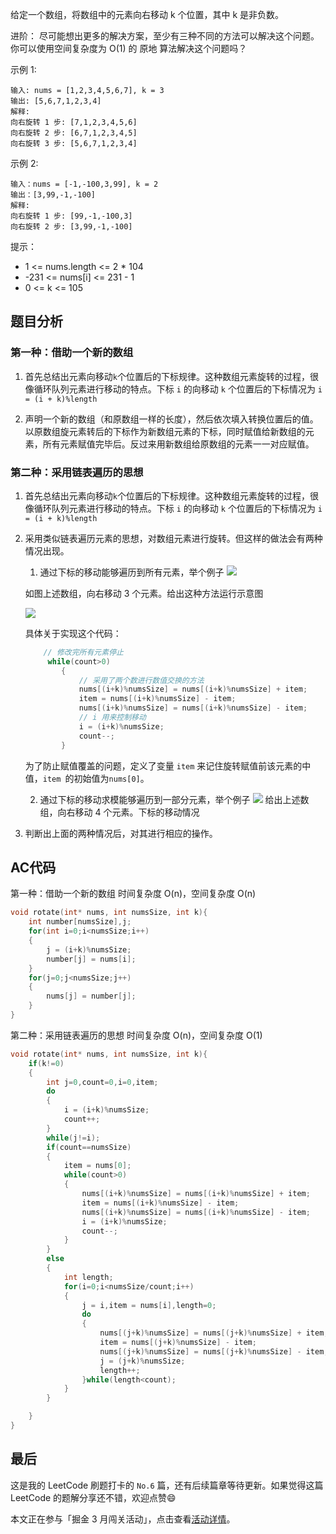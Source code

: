 给定一个数组，将数组中的元素向右移动 k 个位置，其中 k 是非负数。

进阶：
尽可能想出更多的解决方案，至少有三种不同的方法可以解决这个问题。
你可以使用空间复杂度为 O(1) 的 原地 算法解决这个问题吗？
 

示例 1:
```
输入: nums = [1,2,3,4,5,6,7], k = 3
输出: [5,6,7,1,2,3,4]
解释:
向右旋转 1 步: [7,1,2,3,4,5,6]
向右旋转 2 步: [6,7,1,2,3,4,5]
向右旋转 3 步: [5,6,7,1,2,3,4]
```
示例 2:
```
输入：nums = [-1,-100,3,99], k = 2
输出：[3,99,-1,-100]
解释: 
向右旋转 1 步: [99,-1,-100,3]
向右旋转 2 步: [3,99,-1,-100]
```

提示：

- 1 <= nums.length <= 2 * 104
- -231 <= nums[i] <= 231 - 1
- 0 <= k <= 105

## 题目分析

### 第一种：借助一个新的数组

1. 首先总结出元素向移动`k`个位置后的下标规律。这种数组元素旋转的过程，很像循环队列元素进行移动的特点。下标 `i` 的向移动 `k` 个位置后的下标情况为 `i = (i + k)%length `

2. 声明一个新的数组（和原数组一样的长度），然后依次填入转换位置后的值。以原数组旋元素转后的下标作为新数组元素的下标，同时赋值给新数组的元素，所有元素赋值完毕后。反过来用新数组给原数组的元素一一对应赋值。


### 第二种：采用链表遍历的思想

1. 首先总结出元素向移动`k`个位置后的下标规律。这种数组元素旋转的过程，很像循环队列元素进行移动的特点。下标 `i` 的向移动 `k` 个位置后的下标情况为 `i = (i + k)%length `

2. 采用类似链表遍历元素的思想，对数组元素进行旋转。但这样的做法会有两种情况出现。

    1. 通过下标的移动能够遍历到所有元素，举个例子
      ![](https://p3-juejin.byteimg.com/tos-cn-i-k3u1fbpfcp/ddee20fc1c824c75a9ced10dde8befc4~tplv-k3u1fbpfcp-zoom-1.image)
      
    如图上述数组，向右移动 3 个元素。给出这种方法运行示意图
    
    ![](https://p3-juejin.byteimg.com/tos-cn-i-k3u1fbpfcp/40178aa92a424832a1b0dd60f14b8a3e~tplv-k3u1fbpfcp-zoom-1.image)
    
    具体关于实现这个代码：
    ```C
        // 修改完所有元素停止
         while(count>0)
            {
                // 采用了两个数进行数值交换的方法
                nums[(i+k)%numsSize] = nums[(i+k)%numsSize] + item;
                item = nums[(i+k)%numsSize] - item;
                nums[(i+k)%numsSize] = nums[(i+k)%numsSize] - item;
                // i 用来控制移动
                i = (i+k)%numsSize;
                count--; 
            }
    ```
    为了防止赋值覆盖的问题，定义了变量 `item` 来记住旋转赋值前该元素的中值，`item
    `的初始值为`nums[0]`。
    
    2. 通过下标的移动求模能够遍历到一部分元素，举个例子
          ![](https://p3-juejin.byteimg.com/tos-cn-i-k3u1fbpfcp/ddee20fc1c824c75a9ced10dde8befc4~tplv-k3u1fbpfcp-zoom-1.image)
    给出上述数组，向右移动 4 个元素。下标的移动情况
3. 判断出上面的两种情况后，对其进行相应的操作。

## AC代码
第一种：借助一个新的数组 时间复杂度 O(n)，空间复杂度 O(n)
```C
void rotate(int* nums, int numsSize, int k){
    int number[numsSize],j;
    for(int i=0;i<numsSize;i++)
    {
        j = (i+k)%numsSize;
        number[j] = nums[i];
    }
    for(j=0;j<numsSize;j++)
    {
        nums[j] = number[j];
    }
}
```


第二种：采用链表遍历的思想 时间复杂度 O(n)，空间复杂度 O(1)
```C
void rotate(int* nums, int numsSize, int k){
    if(k!=0)
    {
        int j=0,count=0,i=0,item;
        do
        {
            i = (i+k)%numsSize;
            count++;
        }
        while(j!=i);
        if(count==numsSize)
        {
            item = nums[0];
            while(count>0)
            {
                nums[(i+k)%numsSize] = nums[(i+k)%numsSize] + item;
                item = nums[(i+k)%numsSize] - item;
                nums[(i+k)%numsSize] = nums[(i+k)%numsSize] - item;
                i = (i+k)%numsSize;
                count--; 
            }
        }
        else
        {
            int length;
            for(i=0;i<numsSize/count;i++)
            {
                j = i,item = nums[i],length=0;
                do
                {
                    nums[(j+k)%numsSize] = nums[(j+k)%numsSize] + item;
                    item = nums[(j+k)%numsSize] - item;
                    nums[(j+k)%numsSize] = nums[(j+k)%numsSize] - item;
                    j = (j+k)%numsSize;
                    length++;  
                }while(length<count);
            }
        }

    }
}
```


## 最后
这是我的 LeetCode 刷题打卡的 `No.6` 篇，还有后续篇章等待更新。如果觉得这篇 LeetCode 的题解分享还不错，欢迎点赞😄

本文正在参与「掘金 3 月闯关活动」，点击查看[活动详情](https://juejin.cn/post/6934506742986309639)。
